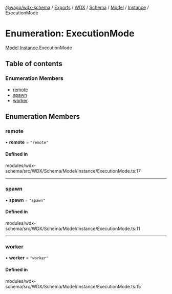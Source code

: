[@wago/wdx-schema](../README.md) / [Exports](../modules.md) / [WDX](../modules/WDX.md) / [Schema](../modules/WDX.Schema.md) / [Model](../modules/WDX.Schema.Model.md) / [Instance](../modules/WDX.Schema.Model.Instance.md) / ExecutionMode

# Enumeration: ExecutionMode

[Model](../modules/WDX.Schema.Model.md).[Instance](../modules/WDX.Schema.Model.Instance.md).ExecutionMode

## Table of contents

### Enumeration Members

- [remote](WDX.Schema.Model.Instance.ExecutionMode.md#remote)
- [spawn](WDX.Schema.Model.Instance.ExecutionMode.md#spawn)
- [worker](WDX.Schema.Model.Instance.ExecutionMode.md#worker)

## Enumeration Members

### remote

• **remote** = ``"remote"``

#### Defined in

modules/wdx-schema/src/WDX/Schema/Model/Instance/ExecutionMode.ts:17

___

### spawn

• **spawn** = ``"spawn"``

#### Defined in

modules/wdx-schema/src/WDX/Schema/Model/Instance/ExecutionMode.ts:11

___

### worker

• **worker** = ``"worker"``

#### Defined in

modules/wdx-schema/src/WDX/Schema/Model/Instance/ExecutionMode.ts:15
